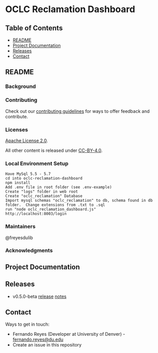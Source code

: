 # OCLC Reclamation Dashboard

## Table of Contents

* [README](#readme)
* [Project Documentation](#project-documentation)
* [Releases](#releases)
* [Contact](#contact)

## README

### Background

### Contributing

Check out our [contributing guidelines](/CONTRIBUTING.md) for ways to offer feedback and contribute.

### Licenses

[Apache License 2.0](https://www.apache.org/licenses/LICENSE-2.0).

All other content is released under [CC-BY-4.0](https://creativecommons.org/licenses/by/4.0/).

### Local Environment Setup

```
Have MySql 5.5 - 5.7
cd into oclc-reclamation-dashboard
npm install
Add .env file in root folder (see .env-example)
Create "logs" folder in web root
Create "oclc_reclamation" Database
Import mysql schemas "oclc_reclamation" to db, schema found in db folder.  Change extensions from .txt to .sql
run "node oclc_reclamation_dashboard.js"
http://localhost:8003/login
```

### Maintainers

@freyesdulib

### Acknowledgments

## Project Documentation


## Releases
* v0.5.0-beta [release]() [notes]()


## Contact

Ways to get in touch:

* Fernando Reyes (Developer at University of Denver) - fernando.reyes@du.edu
* Create an issue in this repository
